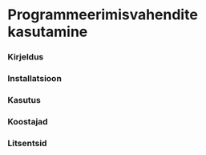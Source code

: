 # Programmeerimisvahendite kasutamine



### Kirjeldus



### Installatsioon


### Kasutus


### Koostajad


### Litsentsid




